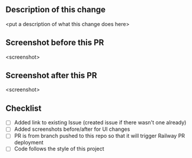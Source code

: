 ## Description of this change
\<put a description of what this change does here>
## Screenshot before this PR
\<screenshot>
## Screenshot after this PR
\<screenshot>
## Checklist
- [ ] Added link to existing Issue (created issue if there wasn't one already)
- [ ] Added screenshots before/after for UI changes
- [ ] PR is from branch pushed to this repo so that it will trigger Railway PR deployment
- [ ] Code follows the style of this project
